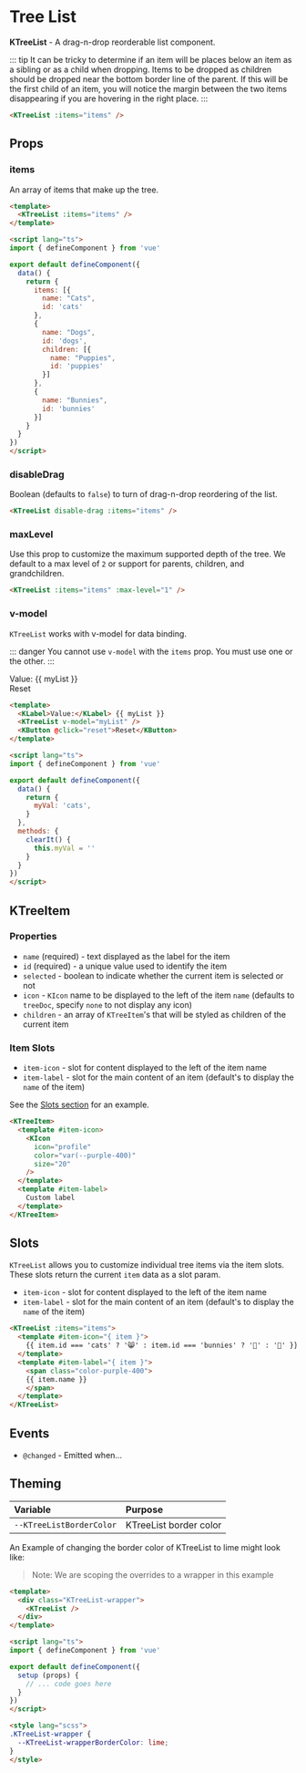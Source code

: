 # Tree List

**KTreeList** - A drag-n-drop reorderable list component.

::: tip
It can be tricky to determine if an item will be places below an item as a sibling or as a child when dropping. Items to be dropped as children should be dropped near the bottom border line of the parent. If this will be the first child of an item, you will notice the margin between the two items disappearing if you are hovering in the right place.
:::

<KTreeList :items="cloneDeep(defaultItems)" />

```html
<KTreeList :items="items" />
```

## Props

### items

An array of items that make up the tree.

<KTreeList :items="cloneDeep(defaultItems)" />

```html
<template>
  <KTreeList :items="items" />
</template>

<script lang="ts">
import { defineComponent } from 'vue'

export default defineComponent({
  data() {
    return {
      items: [{
        name: "Cats",
        id: 'cats'
      },
      {
        name: "Dogs",
        id: 'dogs',
        children: [{
          name: "Puppies",
          id: 'puppies'
        }]
      },
      {
        name: "Bunnies",
        id: 'bunnies'
      }]
    }
  }
})
</script>
```

### disableDrag

Boolean (defaults to `false`) to turn of drag-n-drop reordering of the list.

<KTreeList disable-drag :items="cloneDeep(defaultItems)" />

```html
<KTreeList disable-drag :items="items" />
```

### maxLevel

Use this prop to customize the maximum supported depth of the tree. We default to a max level of `2` or support for parents, children, and grandchildren.

<KTreeList :items="cloneDeep(defaultItems)" :max-level="1" />

```html
<KTreeList :items="items" :max-level="1" />
```

### v-model

`KTreeList` works with v-model for data binding.

::: danger
You cannot use `v-model` with the `items` prop. You must use one or the other.
:::

<div>
  <KLabel>Value:</KLabel> {{ myList }}
  <KTreeList v-model="myList" />
  <br>
  <KButton @click="reset">Reset</KButton>
</div>

```html
<template>
  <KLabel>Value:</KLabel> {{ myList }}
  <KTreeList v-model="myList" />
  <KButton @click="reset">Reset</KButton>
</template>

<script lang="ts">
import { defineComponent } from 'vue'

export default defineComponent({
  data() {
    return {
      myVal: 'cats',
    }
  },
  methods: {
    clearIt() {
      this.myVal = ''
    }
  }
})
</script>
```

## KTreeItem

### Properties

- `name` (required) - text displayed as the label for the item
- `id` (required) - a unique value used to identify the item
- `selected` - boolean to indicate whether the current item is selected or not
- `icon` - `KIcon` name to be displayed to the left of the item `name` (defaults to `treeDoc`, specify `none` to not display any icon)
- `children` - an array of `KTreeItem`'s that will be styled as children of the current item

### Item Slots

- `item-icon` - slot for content displayed to the left of the item name
- `item-label` - slot for the main content of an item (default's to display the `name` of the item)

See the [Slots section](#Slots) for an example.

```html
<KTreeItem>
  <template #item-icon>
    <KIcon
      icon="profile"
      color="var(--purple-400)"
      size="20"
    />
  </template>
  <template #item-label>
    Custom label
  </template>
</KTreeItem>
```

## Slots

`KTreeList` allows you to customize individual tree items via the item slots. These slots return the current `item` data as a slot param.

- `item-icon` - slot for content displayed to the left of the item name
- `item-label` - slot for the main content of an item (default's to display the `name` of the item)

<KTreeList :items="cloneDeep(defaultItems)">
  <template #item-icon="{ item }">
    {{ item.id === 'cats' ? '😸' : item.id === 'bunnies' ? '🐰' : '🐶' }}
  </template>
  <template #item-label="{ item }">
    <span class="color-purple-400">
    {{ item.name }}
    </span>
  </template>
</KTreeList>

```html
<KTreeList :items="items">
  <template #item-icon="{ item }">
    {{ item.id === 'cats' ? '😸' : item.id === 'bunnies' ? '🐰' : '🐶' }}
  </template>
  <template #item-label="{ item }">
    <span class="color-purple-400">
    {{ item.name }}
    </span>
  </template>
</KTreeList>
```

## Events

- `@changed` - Emitted when...

## Theming

| Variable | Purpose
|:-------- |:-------
| `--KTreeListBorderColor`| KTreeList border color

An Example of changing the border color of KTreeList to lime might look
like:

> Note: We are scoping the overrides to a wrapper in this example

<template>
  <div class="KTreeList-wrapper">
    <KTreeList />
  </div>
</template>

```html
<template>
  <div class="KTreeList-wrapper">
    <KTreeList />
  </div>
</template>

<script lang="ts">
import { defineComponent } from 'vue'

export default defineComponent({
  setup (props) {
    // ... code goes here
  }
})
</script>

<style lang="scss">
.KTreeList-wrapper {
  --KTreeList-wrapperBorderColor: lime;
}
</style>
```

<script lang="ts">
import { defineComponent } from 'vue'

export default defineComponent({
  data() {
    return {
      myList: [{
        name: "Cats",
        id: 'cats'
      },
      {
        name: "Dogs",
        id: 'dogs',
        children: [{
          name: "Puppies",
          id: 'puppies'
        }]
      },
      {
        name: "Bunnies",
        id: 'bunnies'
      }],
      defaultItems: [{
        name: "Cats",
        id: 'cats'
      },
      {
        name: "Dogs",
        id: 'dogs',
        children: [{
          name: "Puppies",
          id: 'puppies'
        }]
      },
      {
        name: "Bunnies",
        id: 'bunnies'
      }]
    }
  },
  methods: {
    cloneDeep (obj) {
      return JSON.parse(JSON.stringify(obj))
    },
    reset () {
      this.myList = this.cloneDeep(this.defaultItems)
    }
  }
})
</script>

<style lang="scss">
.KTreeList-wrapper {
  --KTreeList-wrapperBorderColor: lime;
}
</style>
